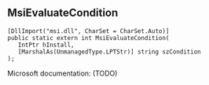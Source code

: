 ## MsiEvaluateCondition

```
[DllImport("msi.dll", CharSet = CharSet.Auto)]
public static extern int MsiEvaluateCondition(
   IntPtr hInstall,
   [MarshalAs(UnmanagedType.LPTStr)] string szCondition
);
```

Microsoft documentation: (TODO)
